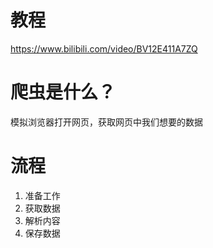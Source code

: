 # 教程

https://www.bilibili.com/video/BV12E411A7ZQ

# 爬虫是什么？

模拟浏览器打开网页，获取网页中我们想要的数据

# 流程

1. 准备工作
2. 获取数据
3. 解析内容
4. 保存数据

